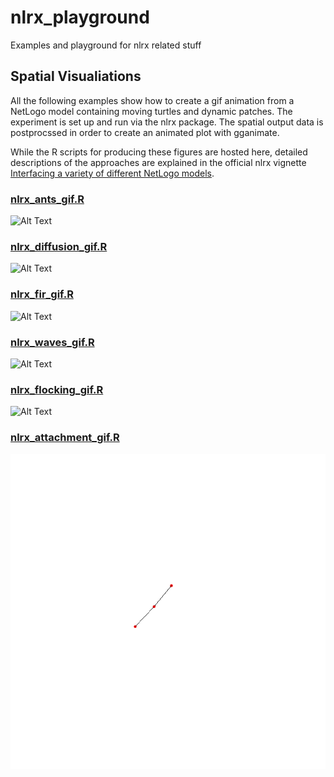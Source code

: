 # nlrx_playground

Examples and playground for nlrx related stuff

## Spatial Visualiations

All the following examples show how to create a gif animation from a NetLogo model containing moving turtles and dynamic patches. The experiment is set up and run via the nlrx package. The spatial output data is postprocssed in order to create an animated plot with gganimate.

While the R scripts for producing these figures are hosted here, detailed descriptions of the approaches are explained in the official nlrx vignette [Interfacing a variety of different NetLogo models](https://docs.ropensci.org/nlrx/articles/articles/interfacing-different-models.html).

### [nlrx_ants_gif.R](https://github.com/nldoc/nlrx_playground/blob/master/gif/nlrx_ants_gif.R)

![Alt Text](https://github.com/nldoc/nlrx_playground/blob/master/gif/ants.gif)


### [nlrx_diffusion_gif.R](https://github.com/nldoc/nlrx_playground/blob/master/gif/nlrx_diffusion_gif.R)

![Alt Text](https://github.com/nldoc/nlrx_playground/blob/master/gif/diffusion.gif)


### [nlrx_fir_gif.R](https://github.com/nldoc/nlrx_playground/blob/master/gif/nlrx_fire_gif.R)

![Alt Text](https://github.com/nldoc/nlrx_playground/blob/master/gif/fire.gif)

### [nlrx_waves_gif.R](https://github.com/nldoc/nlrx_playground/blob/master/gif/nlrx_waves_gif.R)

![Alt Text](https://github.com/nldoc/nlrx_playground/blob/master/gif/waves.gif)

### [nlrx_flocking_gif.R](https://github.com/nldoc/nlrx_playground/blob/master/gif/nlrx_flocking_gif.R)

![Alt Text](https://github.com/nldoc/nlrx_playground/blob/master/gif/flocking.gif)

### [nlrx_attachment_gif.R](https://github.com/nldoc/nlrx_playground/blob/master/gif/nlrx_attachment_gif.R)

![Alt Text](https://github.com/nldoc/nlrx_playground/blob/master/gif/networks.gif)